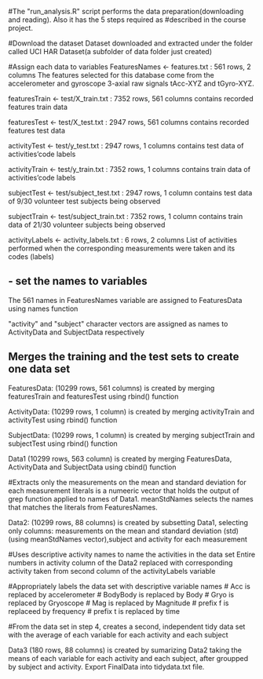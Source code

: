#The "run_analysis.R" script performs the data preparation(downloading and reading). Also it has the 5 steps required as #described in the course project.

#Download the dataset
Dataset downloaded and extracted under the folder called UCI HAR Dataset(a subfolder of data folder just created)

#Assign each data to variables
FeaturesNames <- features.txt : 561 rows, 2 columns
The features selected for this database come from the accelerometer and gyroscope 3-axial raw signals tAcc-XYZ and tGyro-XYZ.

featuresTrain <- test/X_train.txt : 7352 rows, 561 columns
contains recorded features train data

featuresTest <- test/X_test.txt : 2947 rows, 561 columns
contains recorded features test data


activityTest <- test/y_test.txt : 2947 rows, 1 columns
contains test data of activities’code labels

activityTrain <- test/y_train.txt : 7352 rows, 1 columns
contains train data of activities’code labels

subjectTest <- test/subject_test.txt : 2947 rows, 1 column
contains test data of 9/30 volunteer test subjects being observed

subjectTrain <- test/subject_train.txt : 7352 rows, 1 column
contains train data of 21/30 volunteer subjects being observed


activityLabels <- activity_labels.txt : 6 rows, 2 columns
List of activities performed when the corresponding measurements were taken and its codes (labels)

## - set the names to variables
The 561 names in FeaturesNames variable are assigned to FeaturesData using names function

"activity" and "subject" character vectors are assigned as names to ActivityData and SubjectData respectively

## Merges the training and the test sets to create one data set
FeaturesData: (10299 rows, 561 columns) is created by merging featuresTrain  and featuresTest using rbind() function

ActivityData: (10299 rows, 1 column) is created by merging activityTrain and activityTest using rbind() function

SubjectData: (10299 rows, 1 column) is created by merging subjectTrain and subjectTest using rbind() function

Data1 (10299 rows, 563 column) is created by merging FeaturesData, ActivityData and SubjectData using cbind() function

#Extracts only the measurements on the mean and standard deviation for each measurement
literals is a numeeric vector that holds the output of grep function applied to  names of Data1. meanStdNames selects the names that matches the literals from FeaturesNames.

Data2: (10299 rows, 88 columns) is created by subsetting Data1, selecting only columns: measurements on the mean and standard deviation (std)(using meanStdNames vector),subject and activity for each measurement

#Uses descriptive activity names to name the activities in the data set
Entire numbers in activity column of the Data2 replaced with corresponding activity taken from second column of the activityLabels variable

#Appropriately labels the data set with descriptive variable names
        # Acc is replaced by accelerometer
        # BodyBody is replaced by Body
        # Gryo is replaced by Gryoscope
        # Mag is replaced by Magnitude
        # prefix f is replaceed by frequency
        # prefix t is replaced by time

#From the data set in step 4, creates a second, independent tidy data set with the average of each variable for each activity and each subject

Data3 (180 rows, 88 columns) is created by sumarizing Data2 taking the means of each variable for each activity and each subject, after groupped by subject and activity.
Export FinalData into tidydata.txt file.